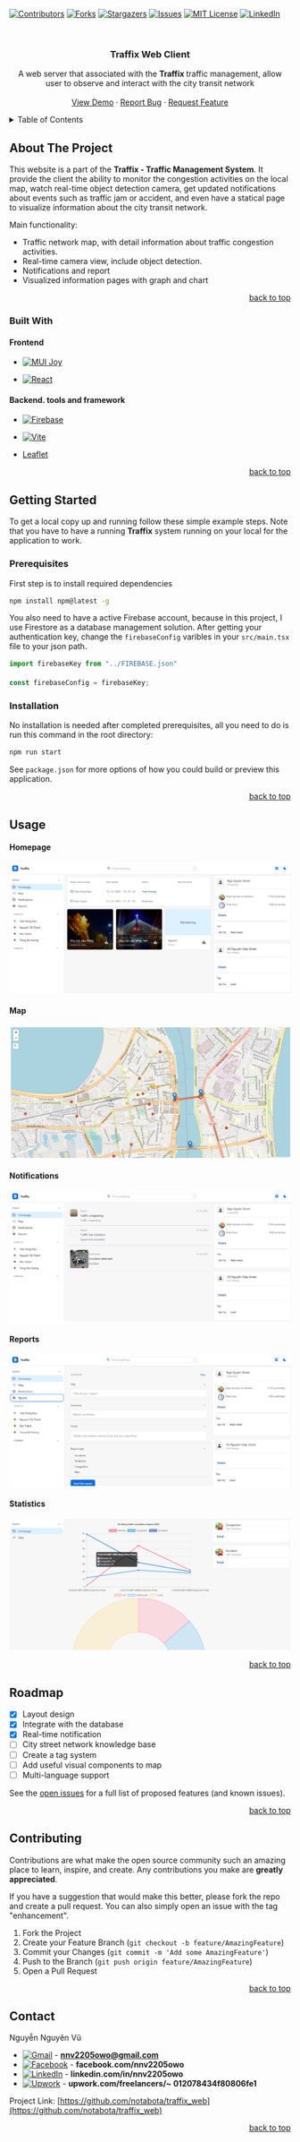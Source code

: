 <!-- Improved compatibility of back to top link: See: https://github.com/notabota/traffix_web/pull/73 -->

<a name="readme-top"></a>

<!--
*** Thanks for checking out the Best-README-Template. If you have a suggestion
*** that would make this better, please fork the repo and create a pull request
*** or simply open an issue with the tag "enhancement".
*** Don't forget to give the project a star!
*** Thanks again! Now go create something AMAZING! :D
-->

<!-- PROJECT SHIELDS -->

<!--
*** I'm using markdown "reference style" links for readability.
*** Reference links are enclosed in brackets [ ] instead of parentheses ( ).
*** See the bottom of this document for the declaration of the reference variables
*** for contributors-url, forks-url, etc. This is an optional, concise syntax you may use.
*** https://www.markdownguide.org/basic-syntax/#reference-style-links
-->

[![Contributors][contributors-shield]][contributors-url]
[![Forks][forks-shield]][forks-url]
[![Stargazers][stars-shield]][stars-url]
[![Issues][issues-shield]][issues-url]
[![MIT License][license-shield]][license-url]
[![LinkedIn][linkedin-shield]][linkedin-url]

<!-- PROJECT LOGO -->

<br />
<div align="center">
  <!-- <a href="https://github.com/notabota/traffix_web">
    <img src="images/logo.png" alt="Logo" width="80" height="80">
  </a> -->

<h3 align="center">Traffix Web Client</h3>

<p align="center">
    A web server that associated with the <strong> Traffix </strong> traffic management, allow user to observe and interact with the city transit network
    <!-- <br />
    <a href="https://github.com/notabota/traffix_web"><strong>Explore the docs »</strong></a> -->
    <br />
    <br />
    <a href="https://github.com/notabota/traffix_web">View Demo</a>
    ·
    <a href="https://github.com/notabota/traffix_web/issues">Report Bug</a>
    ·
    <a href="https://github.com/notabota/traffix_web/issues">Request Feature</a>
  </p>
</div>

<!-- TABLE OF CONTENTS -->

<details>
  <summary>Table of Contents</summary>
  <ol>
    <li>
      <a href="#about-the-project">About The Project</a>
      <ul>
        <li><a href="#built-with">Built With</a></li>
      </ul>
    </li>
    <li>
      <a href="#getting-started">Getting Started</a>
      <ul>
        <li><a href="#prerequisites">Prerequisites</a></li>
        <li><a href="#installation">Installation</a></li>
      </ul>
    </li>
    <li><a href="#usage">Usage</a></li>
    <li><a href="#roadmap">Roadmap</a></li>
    <li><a href="#contributing">Contributing</a></li>
    <!-- <li><a href="#license">License</a></li> -->
    <li><a href="#contact">Contact</a></li>
    <!-- <li><a href="#acknowledgments">Acknowledgments</a></li> -->
  </ol>
</details>

<!-- ABOUT THE PROJECT -->

## About The Project

<!-- [![Product Name Screen Shot][product-screenshot]](https://example.com) -->

This website is a part of the **Traffix - Traffic Management System**. It provide the client the ability to monitor the
congestion activities on the local map, watch real-time object detection camera, get updated notifications about events
such as traffic jam or accident, and even have a statical page to visualize information about the city transit network.

Main functionality:

* Traffic network map, with detail information about traffic congestion activities.
* Real-time camera view, include object detection.
* Notifications and report
* Visualized information pages with graph and chart

<!-- Use the `BLANK_README.md` to get started. -->

<p style="text-align: right;"><a href="#readme-top">back to top</a></p>

### Built With

#### Frontend

* [![MUI Joy][MUI]][MUI Joy-url]

* [![React][React.js]][React-url]

#### Backend. tools and framework

* [![Firebase]][Firebase-url]

* [![Vite]][Vite-url]

* [Leaflet][Leaflet-url]

<p style="text-align: right;"><a href="#readme-top">back to top</a></p>

<!-- GETTING STARTED -->

## Getting Started

To get a local copy up and running follow these simple example steps. Note that you have to have a running **Traffix**
system running on your local for the application to work.

### Prerequisites

First step is to install required dependencies

```sh
npm install npm@latest -g
```

You also need to have a active Firebase account, because in this project, I use Firestore as a database management
solution. After getting your authentication key, change the ```firebaseConfig``` varibles in your ```src/main.tsx```
file
to your json path.

```js
import firebaseKey from "../FIREBASE.json"

const firebaseConfig = firebaseKey;
```

### Installation

No installation is needed after completed prerequisites, all you need to do is run this command in the root directory:

```sh
npm run start
```

See ```package.json``` for more options of how you could build or preview this application.

<p style="text-align: right;"><a href="#readme-top">back to top</a></p>

<!-- USAGE EXAMPLES -->

## Usage

#### Homepage

![](images/homepage.png)

#### Map

![](images/map.png)

#### Notifications

![](images/notifications.png)

#### Reports

![](images/reports.png)

#### Statistics

![](images/statistics.png)

<p style="text-align: right;"><a href="#readme-top">back to top</a></p>

<!-- ROADMAP -->

## Roadmap

- [X]  Layout design
- [X]  Integrate with the database
- [X]  Real-time notification
- [ ]  City street network knowledge base
- [ ]  Create a tag system
- [ ]  Add useful visual components to map
- [ ]  Multi-language support

See the [open issues](https://github.com/notabota/traffix_web/issues) for a full list of proposed features (and known
issues).

<p style="text-align: right;"><a href="#readme-top">back to top</a></p>

<!-- CONTRIBUTING -->

## Contributing

Contributions are what make the open source community such an amazing place to learn, inspire, and create. Any
contributions you make are **greatly appreciated**.

If you have a suggestion that would make this better, please fork the repo and create a pull request. You can also
simply open an issue with the tag "enhancement".

1. Fork the Project
2. Create your Feature Branch (`git checkout -b feature/AmazingFeature`)
3. Commit your Changes (`git commit -m 'Add some AmazingFeature'`)
4. Push to the Branch (`git push origin feature/AmazingFeature`)
5. Open a Pull Request

<p style="text-align: right;"><a href="#readme-top">back to top</a></p>

[//]: # (<!-- LICENSE -->)

[//]: # (## License)

[//]: # ()

[//]: # (<p style="text-align: right;"><a href="#readme-top">back to top</a></p>)

[//]: # ()

[//]: # (<!-- CONTACT -->)

## Contact

Nguyễn Nguyên Vũ

* [![Gmail][gmail]]() - **nnv2205owo@gmail.com**
* [![Facebook][facebook]](https://www.facebook.com/nnv2205owo/) - **facebook.com/nnv2205owo**
* [![LinkedIn][linkedin]](https://www.linkedin.com/in/nnv2205owo/) - **linkedin.com/in/nnv2205owo**
* [![Upwork][upwork]](https://www.upwork.com/freelancers/~012078434f80806fe1) - **upwork.com/freelancers/~
  012078434f80806fe1**

Project Link: [https://github.com/notabota/traffix_web](https://github.com/notabota/traffix_web)

<p style="text-align: right;"><a href="#readme-top">back to top</a></p>

[//]: # (<!-- ACKNOWLEDGMENTS -->)

[//]: # (## Acknowledgments)

[//]: # ()

[//]: # (Use this space to list resources you find helpful and would like to give credit to. I've included a few of my favorites)

[//]: # (to kick things off!)

[//]: # ()

[//]: # (* [Choose an Open Source License]&#40;https://choosealicense.com&#41;)

[//]: # (* [GitHub Emoji Cheat Sheet]&#40;https://www.webpagefx.com/tools/emoji-cheat-sheet&#41;)

[//]: # (* [Malven's Flexbox Cheatsheet]&#40;https://flexbox.malven.co/&#41;)

[//]: # (* [Malven's Grid Cheatsheet]&#40;https://grid.malven.co/&#41;)

[//]: # (* [Img Shields]&#40;https://shields.io&#41;)

[//]: # (* [GitHub Pages]&#40;https://pages.github.com&#41;)

[//]: # (* [Font Awesome]&#40;https://fontawesome.com&#41;)

[//]: # (* [React Icons]&#40;https://react-icons.github.io/react-icons/search&#41;)

[//]: # (<p style="text-align: right;"><a href="#readme-top">back to top</a></p>)

<!-- MARKDOWN LINKS & IMAGES -->

[MUI]: https://img.shields.io/badge/MUI-%230081CB.svg?style=for-the-badge&logo=mui&logoColor=white

[MUI Joy-url]: https://mui.com/joy-ui/getting-started/

[React.js]: https://img.shields.io/badge/React-20232A?style=for-the-badge&logo=react&logoColor=61DAFB

[React-url]: https://reactjs.org/

[Firebase]: https://img.shields.io/badge/firebase-%23039BE5.svg?style=for-the-badge&logo=firebase

[Firebase-url]: https://firebase.google.com/

[Vite]: https://img.shields.io/badge/vite-%23646CFF.svg?style=for-the-badge&logo=vite&logoColor=white

[Vite-url]: https://vitejs.dev/

[Leaflet-url]: https://leafletjs.com/

[contributors-shield]: https://img.shields.io/github/contributors/othneildrew/Best-README-Template.svg?style=for-the-badge

[contributors-url]: https://github.com/notabota/traffix_web/graphs/contributors

[forks-shield]: https://img.shields.io/github/forks/othneildrew/Best-README-Template.svg?style=for-the-badge

[forks-url]: https://github.com/notabota/traffix_web/network/members

[stars-shield]: https://img.shields.io/github/stars/othneildrew/Best-README-Template.svg?style=for-the-badge

[stars-url]: https://github.com/notabota/traffix_web/stargazers

[issues-shield]: https://img.shields.io/github/issues/othneildrew/Best-README-Template.svg?style=for-the-badge

[issues-url]: https://github.com/notabota/traffix_web/issues

[license-shield]: https://img.shields.io/github/license/othneildrew/Best-README-Template.svg?style=for-the-badge

[license-url]: https://github.com/notabota/traffix_web/blob/master/LICENSE.txt

[linkedin-shield]: https://img.shields.io/badge/-LinkedIn-black.svg?style=for-the-badge&logo=linkedin&colorB=555

[linkedin-url]: https://linkedin.com/in/nnv2205owo

[facebook]: https://img.shields.io/badge/Facebook-1877F2?style=for-the-badge&logo=facebook&logoColor=white

[gmail]: https://img.shields.io/badge/Gmail-D14836?style=for-the-badge&logo=gmail&logoColor=white

[linkedin]: https://img.shields.io/badge/LinkedIn-0077B5?style=for-the-badge&logo=linkedin&logoColor=white

[upwork]: https://img.shields.io/badge/UpWork-6FDA44?style=for-the-badge&logo=Upwork&logoColor=white

